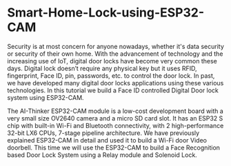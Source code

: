 # Smart-Home-Lock-using-ESP32-CAM

Security is at most concern for anyone nowadays, whether it's data security or security of their own home. With the advancement of technology and the increasing use of IoT, digital door locks have become very common these days. Digital lock doesn’t require any physical key but it uses RFID, fingerprint, Face ID, pin, passwords, etc. to control the door lock. In past, we have developed many digital door locks applications using these various technologies. In this tutorial we build a Face ID controlled Digital Door lock system using ESP32-CAM.

The AI-Thinker ESP32-CAM module is a low-cost development board with a very small size OV2640 camera and a micro SD card slot. It has an ESP32 S chip with built-in Wi-Fi and Bluetooth connectivity, with 2 high-performance 32-bit LX6 CPUs, 7-stage pipeline architecture. We have previously explained ESP32-CAM in detail and used it to build a Wi-Fi door Video doorbell. This time we will use the ESP32-CAM to build a Face Recognition based Door Lock System using a Relay module and Solenoid Lock.
